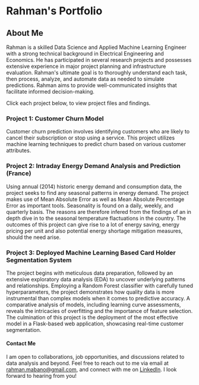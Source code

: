 # Rahman's Portfolio
## About Me
Rahman is a skilled Data Science and Applied Machine Learning Engineer with a strong technical background in Electrical Engineering and Economics. 
He has participated in several research projects and possesses extensive experience in major project planning and infrastructure evaluation. 
Rahman's ultimate goal is to thoroughly understand each task, then process, analyze, and automate data as needed to simulate predictions. 
Rahman aims to provide well-communicated insights that facilitate informed decision-making.

Click each project below, to view project files and findings.

### Project 1: Customer Churn Model
Customer churn prediction involves identifying customers who are likely to cancel their subscription or stop using a service. This project utilizes machine learning techniques to predict churn based on various customer attributes.

### Project 2: Intraday Energy Demand Analysis and Prediction (France)
Using annual (2014) historic energy demand and consumption data, the project seeks to find any seasonal patterns in energy demand. The project makes use of Mean Absolute Error as well as Mean Absolute 
Percentage Error as important tools. Seasonality is found on a daily, weekly, and quarterly basis. The reasons are therefore infered from the findings of an in depth dive in to the seasonal 
temperature flactuations in the country. The outcomes of this project can give rise to a lot of energy saving, energy pricing per unit and also potential energy shortage mitigation measures, should the
need arise.

### Project 3: Deployed Machine Learning Based Card Holder Segmentation System
The project begins with meticulous data preparation, followed by an extensive exploratory data analysis (EDA) to uncover underlying patterns and 
relationships. Employing a Random Forest classifier with carefully tuned hyperparameters, the project demonstrates 
how quality data is more instrumental than complex models when it comes to predictive accuracy. A comparative analysis of models, 
including learning curve assessments, reveals the intricacies of overfitting and the importance of feature selection. The 
culmination of this project is the deployment of the most effective model in a Flask-based web application, showcasing 
real-time customer segmentation.

#### Contact Me

I am open to collaborations, job opportunities, and discussions related to data analysis and beyond. Feel free to reach out to me via email at rahman.mabano@gmail.com, and connect with me on [LinkedIn](https://www.linkedin.com/in/rahman-mabano-98384b20b/). I look forward to hearing from you!



